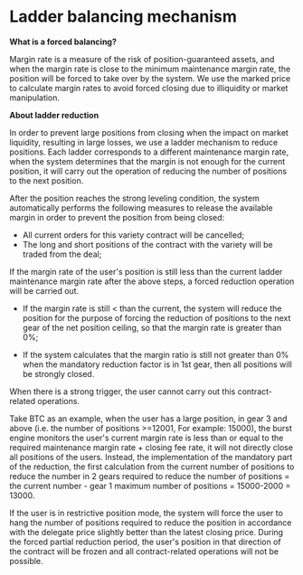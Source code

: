 # Ladder balancing mechanism

**What is a forced balancing?**

Margin rate is a measure of the risk of position-guaranteed assets, and when the margin rate is close to the minimum maintenance margin rate, the position will be forced to take over by the system. We use the marked price to calculate margin rates to avoid forced closing due to illiquidity or market manipulation.

**About ladder reduction**

In order to prevent large positions from closing when the impact on market liquidity, resulting in large losses, we use a ladder mechanism to reduce positions. Each ladder corresponds to a different maintenance margin rate, when the system determines that the margin is not enough for the current position, it will carry out the operation of reducing the number of positions to the next position.

After the position reaches the strong leveling condition, the system automatically performs the following measures to release the available margin in order to prevent the position from being closed:

* All current orders for this variety contract will be cancelled;
* The long and short positions of the contract with the variety will be traded from the deal;

If the margin rate of the user's position is still less than the current ladder maintenance margin rate after the above steps, a forced reduction operation will be carried out.

* If the margin rate is still < than the current, the system will reduce the position for the purpose of forcing the reduction of positions to the next gear of the net position ceiling, so that the margin rate is greater than 0%;

* If the system calculates that the margin ratio is still not greater than 0% when the mandatory reduction factor is in 1st gear, then all positions will be strongly closed.

When there is a strong trigger, the user cannot carry out this contract-related operations.

Take BTC as an example, when the user has a large position, in gear 3 and above (i.e. the number of positions >=12001, For example: 15000), the burst engine monitors the user's current margin rate is less than or equal to the required maintenance margin rate + closing fee rate, it will not directly close all positions of the users. Instead, the implementation of the mandatory part of the reduction, the first calculation from the current number of positions to reduce the number in 2 gears required to reduce the number of positions = the current number - gear 1 maximum number of positions = 15000-2000 = 13000.

If the user is in restrictive position mode, the system will force the user to hang the number of positions required to reduce the position in accordance with the delegate price slightly better than the latest closing price. During the forced partial reduction period, the user's position in that direction of the contract will be frozen and all contract-related operations will not be possible.
